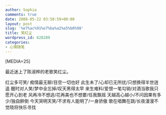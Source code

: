 ```yaml
---
author: Sophia
comments: true
date: 2008-05-22 03:50:59+00:00
layout: post
slug: '%e7%ac%91%e7%ba%a2%e5%b0%98'
title: 笑红尘
wordpress_id: 628289
categories:
- 心情随笔
---
```


[MEDIA=25]

最近迷上了陈淑桦的老歌笑红尘。 

红尘多可笑/ 痴情最无聊/目空一切也好
此生未了/心却已无所扰/只想换得半世逍遥
醒时对人笑/梦中全忘掉/叹天黑得太早
来生难料/爱恨一笔勾销/对酒当歌我只愿开心到老
风再冷不想逃/花再美也不想要/任我飘摇
天越高心越小/不问因果有多少/独自醉倒
今天哭明天笑/不求有人能明了/一身骄傲
歌在唱舞在跳/长夜漫漫不觉晓将快乐寻找 
